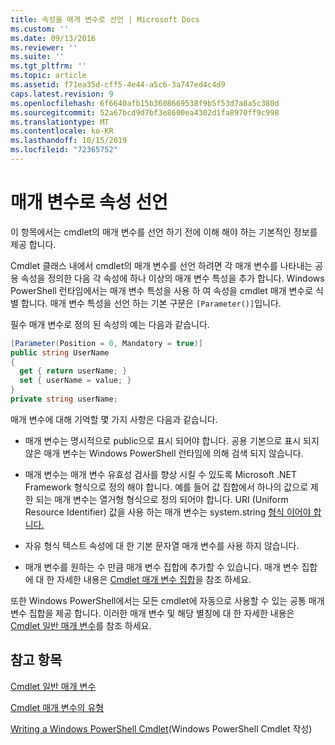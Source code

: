 ```yaml
---
title: 속성을 매개 변수로 선언 | Microsoft Docs
ms.custom: ''
ms.date: 09/13/2016
ms.reviewer: ''
ms.suite: ''
ms.tgt_pltfrm: ''
ms.topic: article
ms.assetid: f71ea35d-cff5-4e44-a5c6-3a747ed4c4d9
caps.latest.revision: 9
ms.openlocfilehash: 6f6640afb15b3608669538f9b5f53d7a8a5c380d
ms.sourcegitcommit: 52a67bcd9d7bf3e8600ea4302d1fa8970ff9c998
ms.translationtype: MT
ms.contentlocale: ko-KR
ms.lasthandoff: 10/15/2019
ms.locfileid: "72365752"
---
```

# <a name="declaring-properties-as-parameters"></a>매개 변수로 속성 선언

이 항목에서는 cmdlet의 매개 변수를 선언 하기 전에 이해 해야 하는 기본적인 정보를 제공 합니다.

Cmdlet 클래스 내에서 cmdlet의 매개 변수를 선언 하려면 각 매개 변수를 나타내는 공용 속성을 정의한 다음 각 속성에 하나 이상의 매개 변수 특성을 추가 합니다. Windows PowerShell 런타임에서는 매개 변수 특성을 사용 하 여 속성을 cmdlet 매개 변수로 식별 합니다. 매개 변수 특성을 선언 하는 기본 구문은 `[Parameter()]`입니다.

필수 매개 변수로 정의 된 속성의 예는 다음과 같습니다.

```csharp
[Parameter(Position = 0, Mandatory = true)]
public string UserName
{
  get { return userName; }
  set { userName = value; }
}
private string userName;
```

매개 변수에 대해 기억할 몇 가지 사항은 다음과 같습니다.

- 매개 변수는 명시적으로 public으로 표시 되어야 합니다. 공용 기본으로 표시 되지 않은 매개 변수는 Windows PowerShell 런타임에 의해 검색 되지 않습니다.

- 매개 변수는 매개 변수 유효성 검사를 향상 시킬 수 있도록 Microsoft .NET Framework 형식으로 정의 해야 합니다. 예를 들어 값 집합에서 하나의 값으로 제한 되는 매개 변수는 열거형 형식으로 정의 되어야 합니다. URI (Uniform Resource Identifier) 값을 사용 하는 매개 변수는 system.string [형식 이어야 합니다.](/dotnet/api/System.Uri)

- 자유 형식 텍스트 속성에 대 한 기본 문자열 매개 변수를 사용 하지 않습니다.

- 매개 변수를 원하는 수 만큼 매개 변수 집합에 추가할 수 있습니다. 매개 변수 집합에 대 한 자세한 내용은 [Cmdlet 매개 변수 집합](./cmdlet-parameter-sets.md)을 참조 하세요.

또한 Windows PowerShell에서는 모든 cmdlet에 자동으로 사용할 수 있는 공통 매개 변수 집합을 제공 합니다. 이러한 매개 변수 및 해당 별칭에 대 한 자세한 내용은 [Cmdlet 일반 매개 변수](./common-parameter-names.md)를 참조 하세요.

## <a name="see-also"></a>참고 항목

[Cmdlet 일반 매개 변수](./common-parameter-names.md)

[Cmdlet 매개 변수의 유형](./types-of-cmdlet-parameters.md)

[Writing a Windows PowerShell Cmdlet](./writing-a-windows-powershell-cmdlet.md)(Windows PowerShell Cmdlet 작성)
